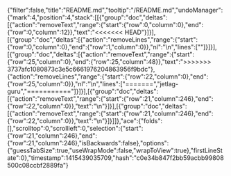{"filter":false,"title":"README.md","tooltip":"/README.md","undoManager":{"mark":4,"position":4,"stack":[[{"group":"doc","deltas":[{"action":"removeText","range":{"start":{"row":0,"column":0},"end":{"row":0,"column":12}},"text":"<<<<<<< HEAD"}]}],[{"group":"doc","deltas":[{"action":"removeLines","range":{"start":{"row":0,"column":0},"end":{"row":1,"column":0}},"nl":"\n","lines":[""]}]}],[{"group":"doc","deltas":[{"action":"removeText","range":{"start":{"row":25,"column":0},"end":{"row":25,"column":48}},"text":">>>>>>> 3737afc1080873c3e5c6661976204863956f9bdc"},{"action":"removeLines","range":{"start":{"row":22,"column":0},"end":{"row":25,"column":0}},"nl":"\n","lines":["=======","jetlag-guru","==========="]}]}],[{"group":"doc","deltas":[{"action":"removeText","range":{"start":{"row":21,"column":246},"end":{"row":22,"column":0}},"text":"\n"}]}],[{"group":"doc","deltas":[{"action":"removeText","range":{"start":{"row":21,"column":246},"end":{"row":22,"column":0}},"text":"\n"}]}]]},"ace":{"folds":[],"scrolltop":0,"scrollleft":0,"selection":{"start":{"row":21,"column":246},"end":{"row":21,"column":246},"isBackwards":false},"options":{"guessTabSize":true,"useWrapMode":false,"wrapToView":true},"firstLineState":0},"timestamp":1415439035709,"hash":"c0e34b847f2bb59acbb99808500c08ccbf2889fa"}